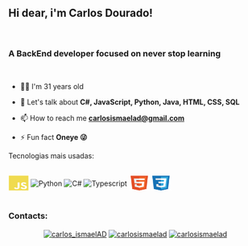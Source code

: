 ## Hi dear, i'm Carlos Dourado!
<br>

<h3> A BackEnd developer focused on never stop learning </h3>

<br>

- 👨‍💻 I'm 31 years old

- 💬 Let's talk about **C#, JavaScript, Python, Java, HTML, CSS, SQL**
  
- 📫 How to reach me **carlosismaelad@gmail.com**
  
- ⚡ Fun fact **Oneye 😜**


<div style="display: inline_block">
  <p>Tecnologias mais usadas:</p>
  <br>
  <img align="center" alt="JavaScript" height="30" width="40" src="https://raw.githubusercontent.com/devicons/devicon/master/icons/javascript/javascript-plain.svg">
  <img align="center" alt="Python" height="30" width="40" src="https://img.icons8.com/?size=512&id=13441&format=png">
  <img align="center" alt="C#" height="30" width="40" src="https://img.icons8.com/?size=1x&id=45490&format=png">
  <img align="center" alt="Typescript" height="30" width="40" src="https://img.icons8.com/?size=1x&id=uJM6fQYqDaZK&format=png">
  <img align="center" alt="HTML" height="30" width="40" src="https://raw.githubusercontent.com/devicons/devicon/master/icons/html5/html5-original.svg">
  <img align="center" alt="CSS" height="30" width="40" src="https://raw.githubusercontent.com/devicons/devicon/master/icons/css3/css3-original.svg">
</div>
 
 <br>
 
  ### Contacts:
<p align="center">
<a href="https://twitter.com/Carlos_IsmaelAD" target="blank"><img align="center" src="https://cdn.jsdelivr.net/npm/simple-icons@3.0.1/icons/twitter.svg" alt="carlos_ismaelAD" height="20" width="20" /></a>
<a href="https://www.linkedin.com/in/carlosismaelad/" target="blank"><img align="center" src="https://cdn.jsdelivr.net/npm/simple-icons@3.0.1/icons/linkedin.svg" alt="carlosismaelad" height="20" width="20" /></a>
<a href="https://instagram.com/carlos_ismaelad" target="blank"><img align="center" src="https://cdn.jsdelivr.net/npm/simple-icons@3.0.1/icons/instagram.svg" alt="carlosismaelad" height="20" width="20" /></a>
</p>
 

